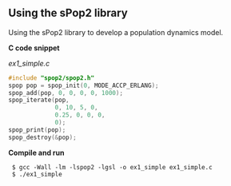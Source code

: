 ## Using the sPop2 library

Using the sPop2 library to develop a population dynamics model.

**C code snippet**

*ex1_simple.c*

```c
#include "spop2/spop2.h"
spop pop = spop_init(0, MODE_ACCP_ERLANG);
spop_add(pop, 0, 0, 0, 0, 1000);
spop_iterate(pop,
             0, 10, 5, 0,
             0.25, 0, 0, 0,
             0);
spop_print(pop);
spop_destroy(&pop);
```

**Compile and run**

```shell script
 $ gcc -Wall -lm -lspop2 -lgsl -o ex1_simple ex1_simple.c
 $ ./ex1_simple
```
